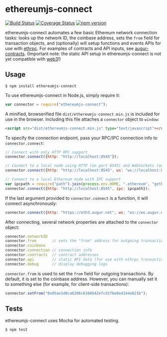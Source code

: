 ethereumjs-connect
==================

[![Build Status](https://travis-ci.org/ethereumjs/ethereumjs-connect.svg)](https://travis-ci.org/ethereumjs/ethereumjs-connect)
[![Coverage Status](https://coveralls.io/repos/ethereumjs/ethereumjs-connect/badge.svg?branch=master&service=github)](https://coveralls.io/github/ethereumjs/ethereumjs-connect?branch=master)
[![npm version](https://badge.fury.io/js/ethereumjs-connect.svg)](http://badge.fury.io/js/ethereumjs-connect)

ethereumjs-connect automates a few basic Ethereum network connection tasks: looks up the network ID, the coinbase address, sets the `from` field for transaction objects, and (optionally) will setup functions and events APIs for use with [ethrpc](https://github.com/AugurProject/ethrpc).  For examples of contracts and API inputs, see [augur-contracts](https://github.com/AugurProject/augur-contracts).  (Important note: the static API setup in ethereumjs-connect is not yet compatible with [web3](https://github.com/ethereum/web3)!)

Usage
-----
```
$ npm install ethereumjs-connect
```
To use ethereumjs-connect in Node.js, simply require it:
```javascript
var connector = require("ethereumjs-connect");
```
A minified, browserified file `dist/ethereumjs-connect.min.js` is included for use in the browser.  Including this file attaches a `connector` object to `window`:
```html
<script src="dist/ethereumjs-connect.min.js" type="text/javascript"></script>
```
To specify the connection endpoint, pass your RPC/IPC connection info to `connector.connect`:
```javascript
// Connect with only HTTP RPC support
connector.connect({http: "http://localhost:8545"});

// Connect to a local node using HTTP (on port 8545) and WebSockets (on port 8546)
connector.connect({http: "http://localhost:8545", ws: "ws://localhost:8546"});

// Connect to a local Ethereum node with IPC support
var ipcpath = require("path").join(process.env.HOME, ".ethereum", "geth.ipc");
connector.connect({http: "http://localhost:8545", ipc: ipcpath});
```
If the last argument provided to `connector.connect` is a function, it will connect asynchronously:
```javascript
connector.connect({http: "https://eth3.augur.net", ws: "ws://ws.augur.net"}, function (connected) { ... });
```

After connecting, several network properties are attached to the `connector` object:
```javascript
connector.networkID
connector.from       // sets the "from" address for outgoing transactions
connector.coinbase
connector.connection // connection info
connector.contracts  // contract addresses
connector.api        // static API data (for use with ethrpc transactions)
connector.debug      // display debugging logs
```
`connector.from` is used to set the `from` field for outgoing transactions.  By default, it is set to the coinbase address.  However, you can manually set it to something else (for example, for client-side transactions):
```javascript
connector.setFrom("0x05ae1d0ca6206c6168b42efcd1fbe0ed144e821b");
```

Tests
-----

ethereumjs-connect uses Mocha for automated testing.
```
$ npm test
```
